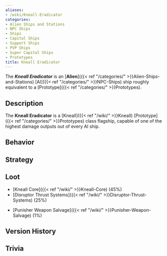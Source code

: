 ```yaml
---
aliases:
- /wiki/Kneall-Eradicator
categories:
- Alien Ships and Stations
- NPC Ships
- Ships
- Capital Ships
- Support Ships
- PVP Ships
- Super Capital Ships
- Prototypes
title: Kneall Eradicator
---
```


The **_Kneall Eradicator_** is an [**Alien**]({{< ref "/categories/" >}}Alien-Ships-and-Stations) [AI]({{< ref "/categories/" >}}NPC-Ships) ship roughly equivalent to a [Prototype]({{< ref "/categories/" >}}Prototypes).

## Description

The **Kneall Eradicator** is a [Kneall]({{< ref "/wiki/" >}}Kneall) [Prototype]({{< ref "/categories/" >}}Prototypes) class flagship, capable of one of the highest damage outputs out of every AI ship.

## Behavior

## Strategy

## Loot

- [Kneall Core]({{< ref "/wiki/" >}}Kneall-Core) (45%)
- [Disruptor Thrust Systems]({{< ref "/wiki/" >}}Disruptor-Thrust-Systems) (25%)

<!-- -->

- [Punisher Weapon Salvage]({{< ref "/wiki/" >}}Punisher-Weapon-Salvage) (1%)

## Version History 

## Trivia